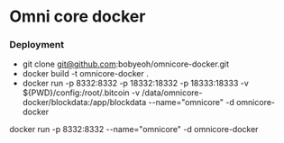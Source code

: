 # Omni core docker



### Deployment ###

* git clone git@github.com:bobyeoh/omnicore-docker.git
* docker build -t omnicore-docker .
* docker run -p 8332:8332 -p 18332:18332 -p 18333:18333 -v ${PWD}/config:/root/.bitcoin -v /data/omnicore-docker/blockdata:/app/blockdata --name="omnicore" -d omnicore-docker

docker run -p 8332:8332 --name="omnicore" -d omnicore-docker